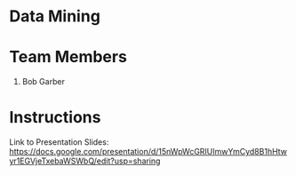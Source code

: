 # Data Mining
# Team Members
1. Bob Garber
 

# Instructions
Link to Presentation Slides: https://docs.google.com/presentation/d/15nWpWcGRIUImwYmCyd8B1hHtwyr1EGVjeTxebaWSWbQ/edit?usp=sharing

